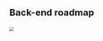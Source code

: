 ### Back-end roadmap

<img src="C:\Users\mingy\Pictures\Saved Pictures\back_end_roadmap.png" style="zoom:50%;" />

